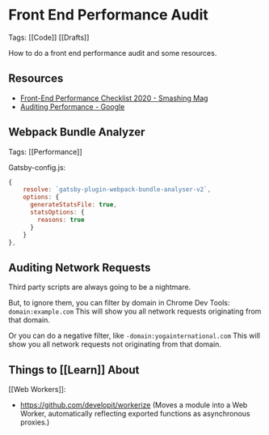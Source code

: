 # Front End Performance Audit

Tags: [[Code]] [[Drafts]]

How to do a front end performance audit and some resources.

## Resources

- [Front-End Performance Checklist 2020 - Smashing Mag](https://www.smashingmagazine.com/2020/01/front-end-performance-checklist-2020-pdf-pages/)
- [Auditing Performance - Google](https://developers.google.com/web/fundamentals/performance/audit)

## Webpack Bundle Analyzer 
Tags: [[Performance]]

Gatsby-config.js:

```js
{
	resolve: `gatsby-plugin-webpack-bundle-analyser-v2`,
	options: {
	  generateStatsFile: true,
	  statsOptions: {
	    reasons: true
	  }
	}
},
```

## Auditing Network Requests

Third party scripts are always going to be a nightmare. 

But, to ignore them, you can filter by domain in Chrome Dev Tools: `domain:example.com` This will show you all network requests originating from that domain.

Or you can do a negative filter, like `-domain:yogainternational.com` This will show you all network requests not originating from that domain.

## Things to [[Learn]] About

[[Web Workers]]:

 - https://github.com/developit/workerize (Moves a module into a Web Worker, automatically reflecting exported functions as asynchronous proxies.)